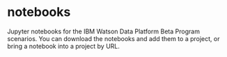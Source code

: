 # notebooks

Jupyter notebooks for the IBM Watson Data Platform Beta Program scenarios. You can download the notebooks and add them to a project, or bring a notebook into a project by URL.
